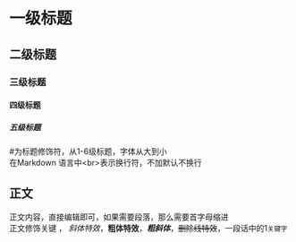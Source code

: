 #  一级标题
## 二级标题
### 三级标题
#### 四级标题
##### 五级标题

  \#为标题修饰符，从1-6级标题，字体从大到小<br>
  在Markdown 语言中\<br\>表示换行符，不加默认不换行<br>

## 正文
   正文内容，直接编辑即可，如果需要段落，那么需要首字母缩进<br>
   正文修饰关键 ， *斜体特效*，**粗体特效**，***粗斜体***，~~删除线特效~~，一段话中的1`关键字`<br>

